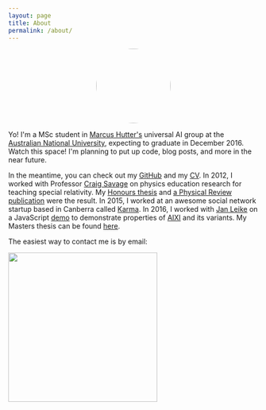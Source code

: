 ```yaml
---
layout: page
title: About
permalink: /about/
---
```


<center><img src="../assets/me.png" style="border-radius:50%" width="150" /></center>

Yo! I'm a MSc student in [Marcus Hutter's][marcus] universal AI group at the [Australian National University][anu], expecting to graduate in December 2016. Watch this space! I'm planning to put up code, blog posts, and more in the near future.

In the meantime, you can check out my [GitHub] and my [CV]. In 2012, I worked with Professor [Craig Savage][craig] on physics education research for teaching special relativity. My [Honours thesis][BSc thesis] and [a Physical Review publication][AS2013] were the result. In 2015, I worked at an awesome social network startup based in Canberra called [Karma]. In 2016, I worked with [Jan Leike][jan] on a JavaScript [demo] to demonstrate properties of [AIXI] and its variants. My Masters thesis can be found [here][MSc thesis].

The easiest way to contact me is by email:

<img src="../assets/email.png" width="300" />


[marcus]: http://hutter1.net
[craig]: http://people.physics.anu.edu.au/~cms130/
[jan]: https://jan.leike.name/

[demo]: http://aslanides.github.io/aixijs
[anu]: http://anu.edu.au
[AIXI]: https://en.wikipedia.org/wiki/AIXI
[GitHub]: https://github.com/aslanides
[Karma]: https://karma.wiki

[BSc thesis]: ../docs/honours_thesis.pdf
[MSc thesis]: ../docs/masters_thesis.pdf
[CV]: ../docs/cv.pdf
[AS2013]: http://journals.aps.org/prper/abstract/10.1103/PhysRevSTPER.9.010118
